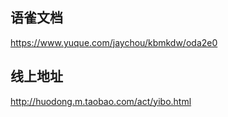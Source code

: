 ## 语雀文档

https://www.yuque.com/jaychou/kbmkdw/oda2e0

## 线上地址

http://huodong.m.taobao.com/act/yibo.html